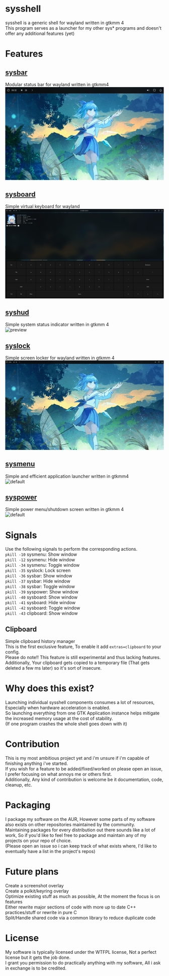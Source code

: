 # sysshell
sysshell is a generic shell for wayland written in gtkmm 4<br>
This program serves as a launcher for my other sys* programs and doesn't offer any additional features (yet)<br>

# Features
## [sysbar](https://github.com/System64fumo/sysbar)
Modular status bar for wayland written in gtkmm4<br>
![preview](https://github.com/System64fumo/sysbar/blob/main/preview.jpg "preview")

## [sysboard](https://github.com/System64fumo/sysboard)
Simple virtual keyboard for wayland<br>
![preview](https://github.com/System64fumo/sysboard/blob/main/preview.png "preview")

## [syshud](https://github.com/System64fumo/syshud)
Simple system status indicator written in gtkmm 4<br>
![preview](https://github.com/System64fumo/sysvol/blob/main/preview.gif "preview")

## [syslock](https://github.com/System64fumo/syslock)
Simple screen locker for wayland written in gtkmm 4<br>
![preview](https://github.com/System64fumo/syslock/blob/main/preview.gif "preview")

## [sysmenu](https://github.com/System64fumo/sysmenu)
Simple and efficient application launcher written in gtkmm4<br>
![default](https://github.com/System64fumo/sysmenu/blob/main/preview_default.gif "default")

## [syspower](https://github.com/System64fumo/syspower)
Simple power menu/shutdown screen written in gtkmm 4<br>
![default](https://github.com/System64fumo/syspower/blob/main/preview.gif "preview")


# Signals
Use the following signals to perform the corresponding actions.<br>
`pkill -10` sysmenu: Show window<br>
`pkill -12` sysmenu: Hide window<br>
`pkill -34` sysmenu: Toggle window<br>
`pkill -35` syslock: Lock screen<br>
`pkill -36` sysbar: Show window<br>
`pkill -37` sysbar: Hide window<br>
`pkill -38` sysbar: Toggle window<br>
`pkill -39` syspower: Show window<br>
`pkill -40` sysboard: Show window<br>
`pkill -41` sysboard: Hide window<br>
`pkill -42` sysboard: Toggle window<br>
`pkill -43` clipboard: Show window<br>


## Clipboard
Simple clipboard history manager<br>
This is the first exclusive feature, To enable it add `extras=clipboard` to your config.<br>
Please do note!! This feature is still experimental and thus lacking features.<br>
Additionally, Your clipboard gets copied to a temporary file (That gets deleted a few ms later) so it's sort of insecure.<br>

# Why does this exist?
Launching individual sysshell components consumes a lot of resources, Especially when hardware acceleration is enabled.<br>
So launching everything from one GTK Application instance helps mitigate the increased memory usage at the cost of stability.<br>
(If one program crashes the whole shell goes down with it)<br>

# Contribution
This is my most ambitious project yet and i'm unsure if i'm capable of finishing anything i've started.<br>
If you wish for a feature to be added/fixed/worked on please open an issue, I prefer focusing on what annoys me or others first.<br>
Additionally, Any kind of contribution is welcome be it documentation, code, cleanup, etc.<br>

# Packaging
I package my software on the AUR, However some parts of my software also exists on other repositories maintained by the community.<br>
Maintaining packages for every distribution out there sounds like a lot of work, So if you'd like to feel free to package and maintain any of my projects on your repo of choice.<br> (Please open an issue so i can keep track of what exists where, I'd like to eventually have a list in the project's repos)

# Future plans
Create a screenshot overlay<br>
Create a polkit/keyring overlay<br>
Optimize existing stuff as much as possible, At the moment the focus is on features<br>
Either rewrite major sections of code with more up to date C++ practices/stuff or rewrite in pure C<br>
Split/Handle shared code via a common library to reduce duplicate code<br>

# License
My software is typically licensed under the WTFPL license, Not a perfect license but it gets the job done.<br>
I grant you permission to do practically anything with my software, All i ask in exchange is to be credited.<br>
